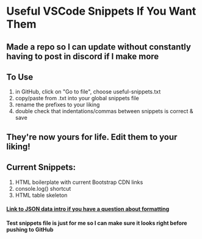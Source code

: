 # Useful VSCode Snippets If You Want Them

## Made a repo so I can update without constantly having to post in discord if I make more  

## To Use
1. in GitHub, click on "Go to file", choose useful-snippets.txt
2. copy/paste from .txt into your global snippets file
3. rename the prefixes to your liking
4. double check that indentations/commas between snippets is correct & save

## They're now yours for life. Edit them to your liking!

## Current Snippets:
1. HTML boilerplate with current Bootstrap CDN links
2. console.log() shortcut
3. HTML table skeleton

#### [Link to JSON data intro if you have a question about formatting](https://stackoverflow.blog/2022/06/02/a-beginners-guide-to-json-the-data-format-for-the-internet/)

#### Test snippets file is just for me so I can make sure it looks right before pushing to GitHub